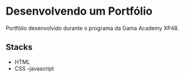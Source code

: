 # Desenvolvendo um Portfólio

Portfólio desenvolvido durante o programa da Gama Academy XP48.

## Stacks
- HTML
- CSS
-javascript
